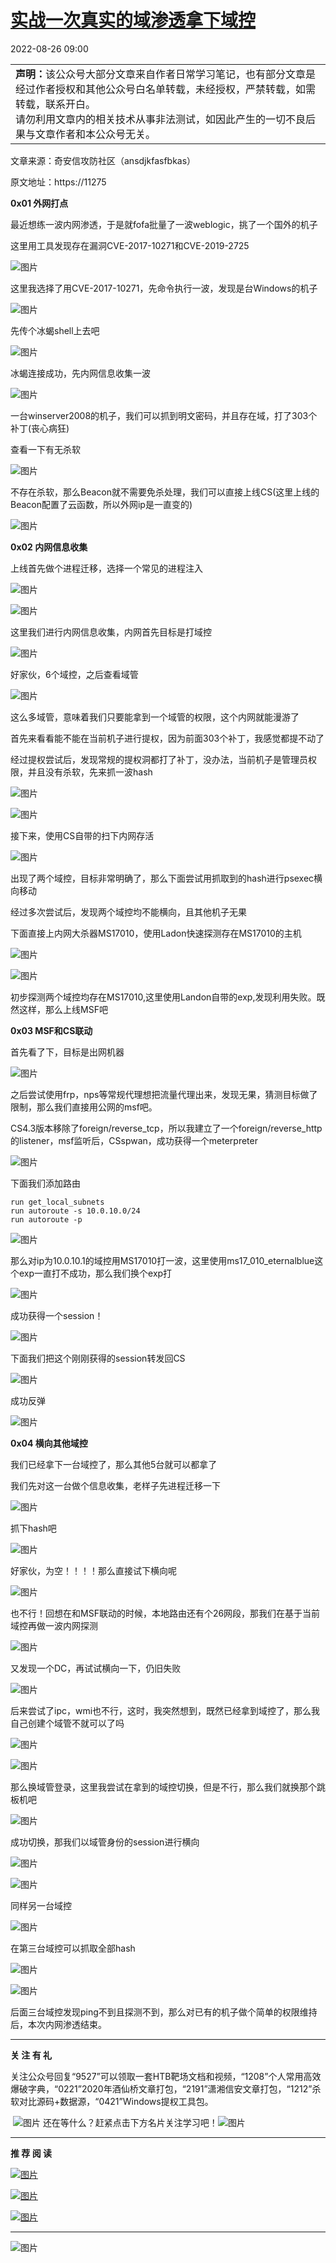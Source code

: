 [实战一次真实的域渗透拿下域控](https://mp.weixin.qq.com/s/Mw0wi5WPbg470CYuT52NWA)
===================================================================

2022-08-26 09:00

<table><tbody><tr><td width="557" height="62"><section><span><span><strong>声明：</strong></span>该公众号大部分文章来自作者日常学习笔记，也有部分文章是经过作者授权和其他公众号白名单转载，未经授权，严禁转载，如需转载，联系开白。</span></section><section><span>请勿利用文章内的相关技术从事非法测试，如因此产生的一切不良后果与文章作者和本公众号无关。</span></section></td></tr></tbody></table>

文章来源：奇安信攻防社区（ansdjkfasfbkas）

原文地址：https://11275

**0x01 外网打点**

最近想练一波内网渗透，于是就fofa批量了一波weblogic，挑了一个国外的机子

这里用工具发现存在漏洞CVE-2017-10271和CVE-2019-2725

![图片](%E5%AE%9E%E6%88%98%E4%B8%80%E6%AC%A1%E7%9C%9F%E5%AE%9E%E7%9A%84%E5%9F%9F%E6%B8%97%E9%80%8F%E6%8B%BF%E4%B8%8B%E5%9F%9F%E6%8E%A7.assets/640.png)

这里我选择了用CVE-2017-10271，先命令执行一波，发现是台Windows的机子

![图片](%E5%AE%9E%E6%88%98%E4%B8%80%E6%AC%A1%E7%9C%9F%E5%AE%9E%E7%9A%84%E5%9F%9F%E6%B8%97%E9%80%8F%E6%8B%BF%E4%B8%8B%E5%9F%9F%E6%8E%A7.assets/640-16665831638681.png)

先传个冰蝎shell上去吧

![图片](%E5%AE%9E%E6%88%98%E4%B8%80%E6%AC%A1%E7%9C%9F%E5%AE%9E%E7%9A%84%E5%9F%9F%E6%B8%97%E9%80%8F%E6%8B%BF%E4%B8%8B%E5%9F%9F%E6%8E%A7.assets/640-16665831638682.png)

冰蝎连接成功，先内网信息收集一波

![图片](%E5%AE%9E%E6%88%98%E4%B8%80%E6%AC%A1%E7%9C%9F%E5%AE%9E%E7%9A%84%E5%9F%9F%E6%B8%97%E9%80%8F%E6%8B%BF%E4%B8%8B%E5%9F%9F%E6%8E%A7.assets/640-16665831638683.png)

一台winserver2008的机子，我们可以抓到明文密码，并且存在域，打了303个补丁(丧心病狂)

查看一下有无杀软

![图片](%E5%AE%9E%E6%88%98%E4%B8%80%E6%AC%A1%E7%9C%9F%E5%AE%9E%E7%9A%84%E5%9F%9F%E6%B8%97%E9%80%8F%E6%8B%BF%E4%B8%8B%E5%9F%9F%E6%8E%A7.assets/640-16665831638684.png)

不存在杀软，那么Beacon就不需要免杀处理，我们可以直接上线CS(这里上线的Beacon配置了云函数，所以外网ip是一直变的)

![图片](%E5%AE%9E%E6%88%98%E4%B8%80%E6%AC%A1%E7%9C%9F%E5%AE%9E%E7%9A%84%E5%9F%9F%E6%B8%97%E9%80%8F%E6%8B%BF%E4%B8%8B%E5%9F%9F%E6%8E%A7.assets/640-16665831638695.png)

**0x02 内网信息收集**

上线首先做个进程迁移，选择一个常见的进程注入

![图片](%E5%AE%9E%E6%88%98%E4%B8%80%E6%AC%A1%E7%9C%9F%E5%AE%9E%E7%9A%84%E5%9F%9F%E6%B8%97%E9%80%8F%E6%8B%BF%E4%B8%8B%E5%9F%9F%E6%8E%A7.assets/640-16665831638696.png)

![图片](%E5%AE%9E%E6%88%98%E4%B8%80%E6%AC%A1%E7%9C%9F%E5%AE%9E%E7%9A%84%E5%9F%9F%E6%B8%97%E9%80%8F%E6%8B%BF%E4%B8%8B%E5%9F%9F%E6%8E%A7.assets/640-16665831638697.png)

这里我们进行内网信息收集，内网首先目标是打域控

![图片](%E5%AE%9E%E6%88%98%E4%B8%80%E6%AC%A1%E7%9C%9F%E5%AE%9E%E7%9A%84%E5%9F%9F%E6%B8%97%E9%80%8F%E6%8B%BF%E4%B8%8B%E5%9F%9F%E6%8E%A7.assets/640-16665831638698.png)

好家伙，6个域控，之后查看域管

![图片](%E5%AE%9E%E6%88%98%E4%B8%80%E6%AC%A1%E7%9C%9F%E5%AE%9E%E7%9A%84%E5%9F%9F%E6%B8%97%E9%80%8F%E6%8B%BF%E4%B8%8B%E5%9F%9F%E6%8E%A7.assets/640-16665831638699.png)

这么多域管，意味着我们只要能拿到一个域管的权限，这个内网就能漫游了

首先来看看能不能在当前机子进行提权，因为前面303个补丁，我感觉都提不动了

经过提权尝试后，发现常规的提权洞都打了补丁，没办法，当前机子是管理员权限，并且没有杀软，先来抓一波hash

![图片](%E5%AE%9E%E6%88%98%E4%B8%80%E6%AC%A1%E7%9C%9F%E5%AE%9E%E7%9A%84%E5%9F%9F%E6%B8%97%E9%80%8F%E6%8B%BF%E4%B8%8B%E5%9F%9F%E6%8E%A7.assets/640-166658316386910.png)

![图片](%E5%AE%9E%E6%88%98%E4%B8%80%E6%AC%A1%E7%9C%9F%E5%AE%9E%E7%9A%84%E5%9F%9F%E6%B8%97%E9%80%8F%E6%8B%BF%E4%B8%8B%E5%9F%9F%E6%8E%A7.assets/640-166658316386911.png)

接下来，使用CS自带的扫下内网存活

![图片](%E5%AE%9E%E6%88%98%E4%B8%80%E6%AC%A1%E7%9C%9F%E5%AE%9E%E7%9A%84%E5%9F%9F%E6%B8%97%E9%80%8F%E6%8B%BF%E4%B8%8B%E5%9F%9F%E6%8E%A7.assets/640-166658316386912.png)

出现了两个域控，目标非常明确了，那么下面尝试用抓取到的hash进行psexec横向移动

经过多次尝试后，发现两个域控均不能横向，且其他机子无果

下面直接上内网大杀器MS17010，使用Ladon快速探测存在MS17010的主机

![图片](%E5%AE%9E%E6%88%98%E4%B8%80%E6%AC%A1%E7%9C%9F%E5%AE%9E%E7%9A%84%E5%9F%9F%E6%B8%97%E9%80%8F%E6%8B%BF%E4%B8%8B%E5%9F%9F%E6%8E%A7.assets/640-166658316386913.png)

![图片](%E5%AE%9E%E6%88%98%E4%B8%80%E6%AC%A1%E7%9C%9F%E5%AE%9E%E7%9A%84%E5%9F%9F%E6%B8%97%E9%80%8F%E6%8B%BF%E4%B8%8B%E5%9F%9F%E6%8E%A7.assets/640-166658316387014.png)

初步探测两个域控均存在MS17010,这里使用Landon自带的exp,发现利用失败。既然这样，那么上线MSF吧

**0x03 MSF和CS联动**

首先看了下，目标是出网机器

![图片](%E5%AE%9E%E6%88%98%E4%B8%80%E6%AC%A1%E7%9C%9F%E5%AE%9E%E7%9A%84%E5%9F%9F%E6%B8%97%E9%80%8F%E6%8B%BF%E4%B8%8B%E5%9F%9F%E6%8E%A7.assets/640-166658316387015.png)

之后尝试使用frp，nps等常规代理想把流量代理出来，发现无果，猜测目标做了限制，那么我们直接用公网的msf吧。

CS4.3版本移除了foreign/reverse\_tcp，所以我建立了一个foreign/reverse\_http的listener，msf监听后，CSspwan，成功获得一个meterpreter

![图片](%E5%AE%9E%E6%88%98%E4%B8%80%E6%AC%A1%E7%9C%9F%E5%AE%9E%E7%9A%84%E5%9F%9F%E6%B8%97%E9%80%8F%E6%8B%BF%E4%B8%8B%E5%9F%9F%E6%8E%A7.assets/640-166658316387016.png)

下面我们添加路由

```
run get_local_subnets
run autoroute -s 10.0.10.0/24
run autoroute -p
```

![图片](%E5%AE%9E%E6%88%98%E4%B8%80%E6%AC%A1%E7%9C%9F%E5%AE%9E%E7%9A%84%E5%9F%9F%E6%B8%97%E9%80%8F%E6%8B%BF%E4%B8%8B%E5%9F%9F%E6%8E%A7.assets/640-166658316387017.png)

那么对ip为10.0.10.1的域控用MS17010打一波，这里使用ms17\_010\_eternalblue这个exp一直打不成功，那么我们换个exp打

![图片](%E5%AE%9E%E6%88%98%E4%B8%80%E6%AC%A1%E7%9C%9F%E5%AE%9E%E7%9A%84%E5%9F%9F%E6%B8%97%E9%80%8F%E6%8B%BF%E4%B8%8B%E5%9F%9F%E6%8E%A7.assets/640-166658316387018.png)

成功获得一个session！

![图片](%E5%AE%9E%E6%88%98%E4%B8%80%E6%AC%A1%E7%9C%9F%E5%AE%9E%E7%9A%84%E5%9F%9F%E6%B8%97%E9%80%8F%E6%8B%BF%E4%B8%8B%E5%9F%9F%E6%8E%A7.assets/640-166658316387019.png)

下面我们把这个刚刚获得的session转发回CS

![图片](%E5%AE%9E%E6%88%98%E4%B8%80%E6%AC%A1%E7%9C%9F%E5%AE%9E%E7%9A%84%E5%9F%9F%E6%B8%97%E9%80%8F%E6%8B%BF%E4%B8%8B%E5%9F%9F%E6%8E%A7.assets/640-166658316387020.png)

成功反弹

![图片](%E5%AE%9E%E6%88%98%E4%B8%80%E6%AC%A1%E7%9C%9F%E5%AE%9E%E7%9A%84%E5%9F%9F%E6%B8%97%E9%80%8F%E6%8B%BF%E4%B8%8B%E5%9F%9F%E6%8E%A7.assets/640-166658316387021.png)

**0x04 横向其他域控**

我们已经拿下一台域控了，那么其他5台就可以都拿了

我们先对这一台做个信息收集，老样子先进程迁移一下

![图片](%E5%AE%9E%E6%88%98%E4%B8%80%E6%AC%A1%E7%9C%9F%E5%AE%9E%E7%9A%84%E5%9F%9F%E6%B8%97%E9%80%8F%E6%8B%BF%E4%B8%8B%E5%9F%9F%E6%8E%A7.assets/640-166658316387022.png)

抓下hash吧

![图片](%E5%AE%9E%E6%88%98%E4%B8%80%E6%AC%A1%E7%9C%9F%E5%AE%9E%E7%9A%84%E5%9F%9F%E6%B8%97%E9%80%8F%E6%8B%BF%E4%B8%8B%E5%9F%9F%E6%8E%A7.assets/640-166658316387023.png)

好家伙，为空！！！！那么直接试下横向呢

![图片](%E5%AE%9E%E6%88%98%E4%B8%80%E6%AC%A1%E7%9C%9F%E5%AE%9E%E7%9A%84%E5%9F%9F%E6%B8%97%E9%80%8F%E6%8B%BF%E4%B8%8B%E5%9F%9F%E6%8E%A7.assets/640-166658316387024.png)

也不行！回想在和MSF联动的时候，本地路由还有个26网段，那我们在基于当前域控再做一波内网探测

![图片](%E5%AE%9E%E6%88%98%E4%B8%80%E6%AC%A1%E7%9C%9F%E5%AE%9E%E7%9A%84%E5%9F%9F%E6%B8%97%E9%80%8F%E6%8B%BF%E4%B8%8B%E5%9F%9F%E6%8E%A7.assets/640-166658316387025.png)

又发现一个DC，再试试横向一下，仍旧失败

![图片](%E5%AE%9E%E6%88%98%E4%B8%80%E6%AC%A1%E7%9C%9F%E5%AE%9E%E7%9A%84%E5%9F%9F%E6%B8%97%E9%80%8F%E6%8B%BF%E4%B8%8B%E5%9F%9F%E6%8E%A7.assets/640-166658316387026.png)

后来尝试了ipc，wmi也不行，这时，我突然想到，既然已经拿到域控了，那么我自己创建个域管不就可以了吗

![图片](%E5%AE%9E%E6%88%98%E4%B8%80%E6%AC%A1%E7%9C%9F%E5%AE%9E%E7%9A%84%E5%9F%9F%E6%B8%97%E9%80%8F%E6%8B%BF%E4%B8%8B%E5%9F%9F%E6%8E%A7.assets/640-166658316387127.png)

![图片](%E5%AE%9E%E6%88%98%E4%B8%80%E6%AC%A1%E7%9C%9F%E5%AE%9E%E7%9A%84%E5%9F%9F%E6%B8%97%E9%80%8F%E6%8B%BF%E4%B8%8B%E5%9F%9F%E6%8E%A7.assets/640-166658316387128.png)

那么换域管登录，这里我尝试在拿到的域控切换，但是不行，那么我们就换那个跳板机吧

![图片](%E5%AE%9E%E6%88%98%E4%B8%80%E6%AC%A1%E7%9C%9F%E5%AE%9E%E7%9A%84%E5%9F%9F%E6%B8%97%E9%80%8F%E6%8B%BF%E4%B8%8B%E5%9F%9F%E6%8E%A7.assets/640-166658316387129.png)

成功切换，那我们以域管身份的session进行横向

![图片](%E5%AE%9E%E6%88%98%E4%B8%80%E6%AC%A1%E7%9C%9F%E5%AE%9E%E7%9A%84%E5%9F%9F%E6%B8%97%E9%80%8F%E6%8B%BF%E4%B8%8B%E5%9F%9F%E6%8E%A7.assets/640-166658316387130.png)

![图片](%E5%AE%9E%E6%88%98%E4%B8%80%E6%AC%A1%E7%9C%9F%E5%AE%9E%E7%9A%84%E5%9F%9F%E6%B8%97%E9%80%8F%E6%8B%BF%E4%B8%8B%E5%9F%9F%E6%8E%A7.assets/640-166658316387131.png)

同样另一台域控

![图片](%E5%AE%9E%E6%88%98%E4%B8%80%E6%AC%A1%E7%9C%9F%E5%AE%9E%E7%9A%84%E5%9F%9F%E6%B8%97%E9%80%8F%E6%8B%BF%E4%B8%8B%E5%9F%9F%E6%8E%A7.assets/640-166658316387132.png)

在第三台域控可以抓取全部hash

![图片](%E5%AE%9E%E6%88%98%E4%B8%80%E6%AC%A1%E7%9C%9F%E5%AE%9E%E7%9A%84%E5%9F%9F%E6%B8%97%E9%80%8F%E6%8B%BF%E4%B8%8B%E5%9F%9F%E6%8E%A7.assets/640-166658316387133.png)

![图片](%E5%AE%9E%E6%88%98%E4%B8%80%E6%AC%A1%E7%9C%9F%E5%AE%9E%E7%9A%84%E5%9F%9F%E6%B8%97%E9%80%8F%E6%8B%BF%E4%B8%8B%E5%9F%9F%E6%8E%A7.assets/640-166658316387134.png)

后面三台域控发现ping不到且探测不到，那么对已有的机子做个简单的权限维持后，本次内网渗透结束。

* * *

**关 注 有 礼**

关注公众号回复“9527”可以领取一套HTB靶场文档和视频，“1208”个人常用高效爆破字典，“0221”2020年酒仙桥文章打包，“2191”潇湘信安文章打包，“1212”杀软对比源码+数据源，“0421”Windows提权工具包。

 ![图片](%E5%AE%9E%E6%88%98%E4%B8%80%E6%AC%A1%E7%9C%9F%E5%AE%9E%E7%9A%84%E5%9F%9F%E6%B8%97%E9%80%8F%E6%8B%BF%E4%B8%8B%E5%9F%9F%E6%8E%A7.assets/640-166658316387135.png) 还在等什么？赶紧点击下方名片关注学习吧！![图片](https://mmbiz.qpic.cn/mmbiz_png/XOPdGZ2MYOeSsicAgIUNHtMib9a69NOWXw1A7mgRqqiat1SycQ0b6e5mBqC0pVJ3oicrQnCTh4gqMGiaKUPicTsUc4Tw/640?wx_fmt=png)

* * *

**推 荐 阅 读**

[![图片](%E5%AE%9E%E6%88%98%E4%B8%80%E6%AC%A1%E7%9C%9F%E5%AE%9E%E7%9A%84%E5%9F%9F%E6%B8%97%E9%80%8F%E6%8B%BF%E4%B8%8B%E5%9F%9F%E6%8E%A7.assets/0.jpeg)](http://mp.weixin.qq.com/s?__biz=Mzg4NTUwMzM1Ng==&mid=2247491360&idx=1&sn=e4c3d356b45d7fe821dc2b645f30a595&chksm=cfa6bb33f8d132259884026238db7b79f33da3f3fff2f90a87e4a447118a1be8c4e948031d8f&scene=21#wechat_redirect)

[![图片](%E5%AE%9E%E6%88%98%E4%B8%80%E6%AC%A1%E7%9C%9F%E5%AE%9E%E7%9A%84%E5%9F%9F%E6%B8%97%E9%80%8F%E6%8B%BF%E4%B8%8B%E5%9F%9F%E6%8E%A7.assets/0.jpeg)](http://mp.weixin.qq.com/s?__biz=Mzg4NTUwMzM1Ng==&mid=2247486961&idx=1&sn=d02db4cfe2bdf3027415c76d17375f50&chksm=cfa6a9e2f8d120f4c9e4d8f1a7cd50a1121253cb28cc3222595e268bd869effcbb09658221ec&scene=21#wechat_redirect)

[![图片](%E5%AE%9E%E6%88%98%E4%B8%80%E6%AC%A1%E7%9C%9F%E5%AE%9E%E7%9A%84%E5%9F%9F%E6%B8%97%E9%80%8F%E6%8B%BF%E4%B8%8B%E5%9F%9F%E6%8E%A7.assets/0.jpeg)](http://mp.weixin.qq.com/s?__biz=Mzg4NTUwMzM1Ng==&mid=2247486327&idx=1&sn=71fc57dc96c7e3b1806993ad0a12794a&chksm=cfa6af64f8d1267259efd56edab4ad3cd43331ec53d3e029311bae1da987b2319a3cb9c0970e&scene=21#wechat_redirect)

* * *

![图片](%E5%AE%9E%E6%88%98%E4%B8%80%E6%AC%A1%E7%9C%9F%E5%AE%9E%E7%9A%84%E5%9F%9F%E6%B8%97%E9%80%8F%E6%8B%BF%E4%B8%8B%E5%9F%9F%E6%8E%A7.assets/640-166658316387136.png)